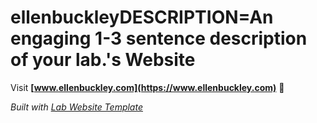 
# ellenbuckleyDESCRIPTION=An engaging 1-3 sentence description of your lab.'s Website

Visit **[www.ellenbuckley.com](https://www.ellenbuckley.com)** 🚀

_Built with [Lab Website Template](https://greene-lab.gitbook.io/lab-website-template-docs)_
